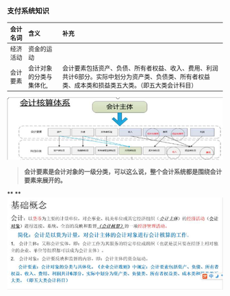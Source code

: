 ### 支付系统知识

| 会计名词 | 含义 | 补充 |
| :--- | :--- | :--- |
| 经济活动 | 资金的运动 |  |
| 会计要素 | 会计对象的分类与集体化, | 会计要素包括资产、负债、所有者权益、收入、费用、利润共计6部分。实际中划分为资产类、负债类、所有者权益类、成本类和损益类五大类。（即五大类会计科目） |

![](/assets/4.0.1会计主体.png)

> **会计要素是会计对象的一级分类，可以这么说，整个会计系统都是围绕会计要素来展开的。**

**  **![](/assets/4.0.2会计基本概念.png)

